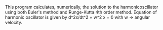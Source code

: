 This program calculates, numerically, the solution to the harmonicoscillator using both Euler's method and Runge-Kutta 4th order method. Equation of harmonic oscillator is given by d^2x/dt^2 + w^2 x = 0 with w -> angular velocity.